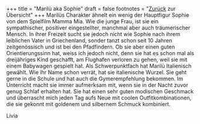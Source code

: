 +++
title = "Marilù aka Sophie"
draft = false
footnotes = "[Zurück](/about/) zur Übersicht"
+++
Marilùs Charakter ähnelt ein wenig der Hauptfigur Sophie von dem Spielfilm Mamma Mia. Wie die junge Frau, ist sie ein sympathischer, positiver eingestellter, manchmal aber auch träumerischer Mensch. In ihrer Freizeit sucht sie jedoch nicht wie Sophie nach ihrem leiblichen Vater in Griechenland, sonder tanzt schon seit 10 Jahren zeitgenössisch und ist bei den Pfadfindern. Ob sie aber einen guten Orientierungssinn hat, weiss ich jedoch nicht, denn sie hat es schon mal als dreijähriges Kind geschafft, am Flughafen verloren zu gehen, weil sie mit einem Babywagen gespielt hat. Als Schwerpunktfach hat Marilù Italienisch gewählt. Wie ihr Name schon verrät, hat sie italienische Wurzel. Sie geht gerne in die Schule und hat auch die Gymerempfehlung bekommen. Im Unterricht macht sie immer aufmerksam mit, wenn sie in der Nacht zuvor genug Schlaf erhalten hat. Sie hat einen sehr guten modischen Geschmack und überrascht mich jeden Tag aufs Neue mit coolen Outfitkombinationen, die sie gekonnt mit goldenem und silbernem Schmuck kombiniert.



Livia